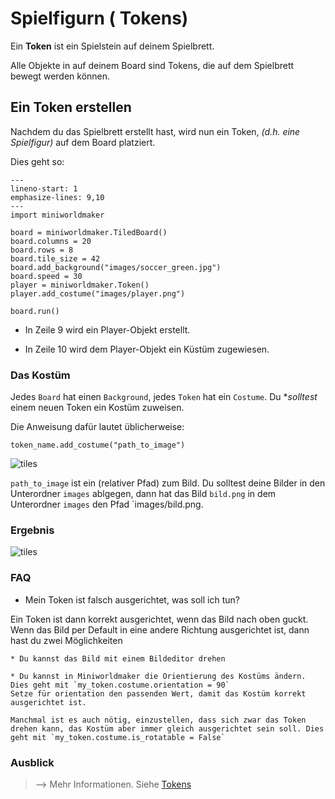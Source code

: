 Spielfigurn ( Tokens)
=======

Ein **Token** ist ein Spielstein auf deinem Spielbrett. 

Alle Objekte in auf deinem Board sind Tokens, die auf dem Spielbrett bewegt werden können.

## Ein Token erstellen

Nachdem du das Spielbrett erstellt hast, wird nun ein Token, *(d.h. eine Spielfigur)* auf dem Board platziert.

Dies geht so:

```{code-block} python
---
lineno-start: 1
emphasize-lines: 9,10
---
import miniworldmaker

board = miniworldmaker.TiledBoard()
board.columns = 20
board.rows = 8
board.tile_size = 42
board.add_background("images/soccer_green.jpg")
board.speed = 30
player = miniworldmaker.Token()
player.add_costume("images/player.png")

board.run()
```

  * In Zeile 9 wird ein Player-Objekt erstellt.
  
  * In Zeile 10 wird dem Player-Objekt ein Küstüm zugewiesen. 

### Das Kostüm

Jedes `Board` hat einen `Background`, jedes `Token` hat ein `Costume`. Du **solltest* einem neuen Token ein Kostüm zuweisen. 

Die Anweisung dafür lautet üblicherweise:
```
token_name.add_costume("path_to_image")
```

![tiles](/_images/add_costume.png)

`path_to_image` ist ein (relativer Pfad) zum Bild. Du solltest deine Bilder in den Unterordner `images` ablgegen, dann hat das Bild `bild.png` in dem Unterordner `images` den Pfad `images/bild.png.

### Ergebnis

![tiles](/_images/token.jpg)

### FAQ

  * Mein Token ist falsch ausgerichtet, was soll ich tun?

  Ein Token ist dann korrekt ausgerichtet, wenn das Bild nach oben guckt. Wenn das Bild per Default in eine andere Richtung ausgerichtet ist, dann hast du zwei Möglichkeiten

    * Du kannst das Bild mit einem Bildeditor drehen

    * Du kannst in Miniworldmaker die Orientierung des Kostüms ändern. Dies geht mit `my_token.costume.orientation = 90`
    Setze für orientation den passenden Wert, damit das Kostüm korrekt ausgerichtet ist.

    Manchmal ist es auch nötig, einzustellen, dass sich zwar das Token drehen kann, das Kostüm aber immer gleich ausgerichtet sein soll. Dies geht mit `my_token.costume.is_rotatable = False`

### Ausblick

> --> Mehr Informationen. Siehe [Tokens](../key_concepts/tokens.md)

